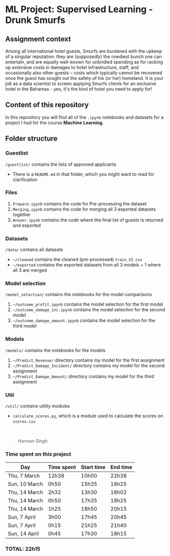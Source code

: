 # ML Project: Supervised Learning - Drunk Smurfs

## Assignment context

Among all international hotel guests, Smurfs are burdened with the upkeep of a singular reputation: they are (supposedly) the rowdiest bunch one can entertain, and are equally well-known for unbridled spending as for racking up extensive costs in damages to hotel infrastructure, staff, and occasionally also other guests – costs which typically cannot be recovered once the guest has sought out the safety of his (or her) homeland.
It is your job as a data scientist to screen applying Smurfs clients for an exclusive hotel in the Bahamas - yes, it's the kind of hotel you need to apply for!

## Content of this repository

In this repository you will find all of the `.ipynb` notebooks and datasets for a project I had for the course **Machine Learning**.

## Folder structure

### Guestlist

`/guestlist/` contains the lists of approved applicants

- There is a `README.md` in that folder, which you might want to read for clarification

### Files

1. `Prepare.ipynb` contains the code for Pre-processing the dataset
2. `Merging.ipynb` contains the code for merging all 3 exported datasets together
3. `Answer.ipynb` contains the code where the final list of guests is returned and exported

### Datasets

`/data/` contains all datasets

- `~/cleaned` contains the cleaned (pre-processed) `train_V2.csv`
- `~/exported` contains the exported datasets from all 3 models + 1 where all 3 are merged

### Model selection

`/model_selection/` contains the notebooks for the model comparisons

1. `~/outcome_profit.ipynb` contains the model selection for the first model
2. `~/outcome_damage_inc.ipynb` contains the model selection for the second model
3. `~/outcome_damage_amount.ipynb` contains the model selection for the third model

### Models

`/models/` contains the notebooks for the models

1. `~/Predict_Revenue/` directory contains my model for the first assignment
2. `~/Predict_Damage_Incident/` directory contains my model for the second assignment
3. `~/Predict_Damage_Amount/` directory contains my model for the third assignment

### Util

`/util/` contains utility modules

- `calculate_scores.py`, which is a module used to calculate the scores on `scores.csv`

&nbsp;

> Harman Singh

### Time spent on this project

| Day           | Time spent | Start time | End time |
| ------------- | ---------- | ---------- | -------- |
| Thu, 7 March  | 12h38      | 10h00      | 22h38    |
| Sun, 10 March | 0h50       | 15h35      | 16h25    |
| Thu, 14 March | 2h32       | 13h30      | 16h02    |
| Thu, 14 March | 0h50       | 17h35      | 18h25    |
| Thu, 14 March | 1h25       | 18h50      | 20h15    |
| Sun, 7 April  | 3h00       | 17h45      | 20h45    |
| Sun, 7 April  | 0h15       | 21h25      | 21h40    |
| Sun, 14 April | 0h45       | 17h30      | 18h15    |

### **TOTAL**: 22h15
